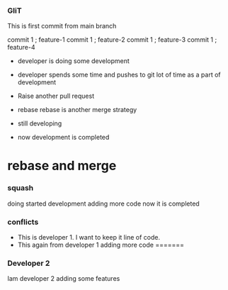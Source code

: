 ### GIiT
This is first commit from main branch

commit 1 ; feature-1
commit 1 ; feature-2
commit 1 ; feature-3
commit 1 ; feature-4

* developer is doing some development
* developer spends some time and pushes to git lot of time as a part of development 
* Raise another pull request


* rebase
rebase is another merge strategy 
* still developing
* now development is completed


rebase and merge
=======
### squash

doing started development
adding more code
now it is completed


### conflicts

* This is developer 1. I want to keep it line of code.
* This again from developer 1 adding more code
=======
### Developer 2

Iam developer 2 adding some features

